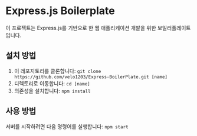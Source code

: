 # Express.js Boilerplate

이 프로젝트는 Express.js를 기반으로 한 웹 애플리케이션 개발을 위한 보일러플레이트입니다.

## 설치 방법

1. 이 레포지토리를 클론합니다: `git clone https://github.com/velo1203/Express-BoilerPlate.git [name]`
2. 디렉토리로 이동합니다: `cd [name]`
3. 의존성을 설치합니다: `npm install`

## 사용 방법

서버를 시작하려면 다음 명령어를 실행합니다: `npm start`
